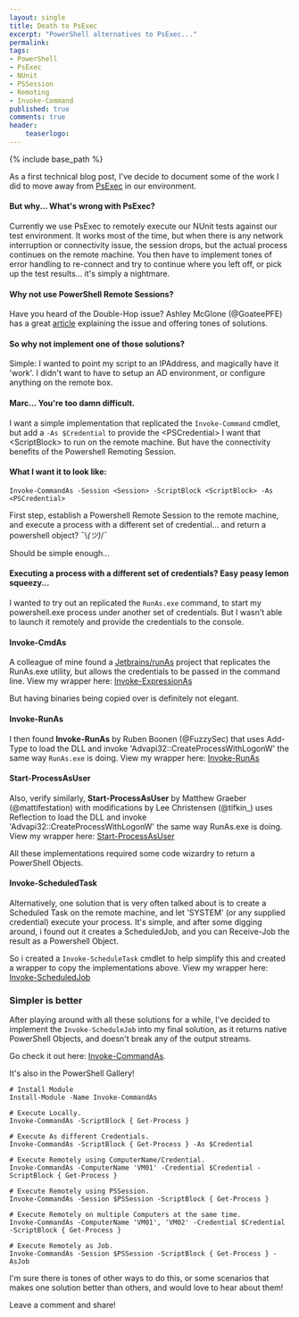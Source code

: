 ```yaml
---
layout: single
title: Death to PsExec
excerpt: "PowerShell alternatives to PsExec..."
permalink:
tags: 
- PowerShell
- PsExec
- NUnit
- PSSession
- Remoting
- Invoke-Command
published: true
comments: true
header:
    teaserlogo: 
---
```

{% include base_path %} 

As a first technical blog post, I've decide to document some of the work I did to move away from <a href="https://docs.microsoft.com/en-us/sysinternals/downloads/psexec">PsExec</a> in our environment. 

#### But why... What's wrong with PsExec?

Currently we use PsExec to remotely execute our NUnit tests against our test environment. It works most of the time, but when there is any network interruption or connectivity issue, the session drops, but the actual process continues on the remote machine. You then have to implement tones of error handling to re-connect and try to continue where you left off, or pick up the test results... it's simply a nightmare.

#### Why not use PowerShell Remote Sessions? 

Have you heard of the Double-Hop issue? Ashley McGlone (@GoateePFE) has a great <a href="https://blogs.technet.microsoft.com/ashleymcglone/2016/08/30/powershell-remoting-kerberos-double-hop-solved-securely/">article</a> explaining the issue and offering tones of solutions. 

#### So why not implement one of those solutions? 

Simple: I wanted to point my script to an IPAddress, and magically have it 'work'. I didn't want to have to setup an AD environment, or configure anything on the remote box.

#### Marc... You're too damn difficult.

I want a simple implementation that replicated the `Invoke-Command` cmdlet, but add a `-As $Credential` to provide the \<PSCredential> I want that \<ScriptBlock> to run on the remote machine. But have the connectivity benefits of the Powershell Remoting Session.

#### What I want it to look like:
```
Invoke-CommandAs -Session <Session> -ScriptBlock <ScriptBlock> -As <PSCredential>
```

First step, establish a Powershell Remote Session to the remote machine, and execute a process with a different set of credential... and return a powershell object? ¯\\_(ツ)_/¯

Should be simple enough...

#### Executing a process with a different set of credentials? Easy peasy lemon squeezy...

<!--

````
# Using Start-Process

Start-Process -FilePath 'powershell.exe' -ArgumentList '-Command Get-Process' -Credential $Credential
````
````
# Using Invoke-WmiMethod

Invoke-WmiMethod -Class Win32_Process -Name Create -ArgumentList 'powershell.exe -Command Get-Process' -Credential $Credential
````
````
# Using System.Diagnostics.Process

[System.Diagnostics.Process]::Start( "C:\Windows\System32\WindowsPowerShell\v1.0\powershell.exe", "-Command Get-Process", $Credential.UserName.Split('\')[1] , $Credential.Password , $Credential.UserName.Split('\')[0] )
````
-->

I wanted to try out an replicated the `RunAs.exe` command, to start my powershell.exe process under another set of credentials. But I wasn't able to launch it remotely and provide the credentials to the console.

#### Invoke-CmdAs
A colleague of mine found a <a href="https://github.com/JetBrains/runAs">Jetbrains/runAs</a> project that replicates the RunAs.exe utility, but allows the credentials to be passed in the command line. View my wrapper here: <a href="https://github.com/mkellerman/PSRunAs/blob/master/Invoke-CmdAs/Invoke-ExpressionAs.ps1">Invoke-ExpressionAs</a>

But having binaries being copied over is definitely not elegant.

#### Invoke-RunAs
I then found <b>Invoke-RunAs</b> by Ruben Boonen (@FuzzySec) that uses Add-Type to load the DLL and invoke 'Advapi32::CreateProcessWithLogonW' the same way `RunAs.exe` is doing. View my wrapper here: <a href="https://github.com/mkellerman/PSRunAs/blob/master/Invoke-RunAs">Invoke-RunAs</a>

#### Start-ProcessAsUser
Also, verify similarly, <b>Start-ProcessAsUser</b> by Matthew Graeber (@mattifestation) with modifications by Lee Christensen (@tifkin_) uses Reflection to load the DLL and invoke 'Advapi32::CreateProcessWithLogonW' the same way RunAs.exe is doing. View my wrapper here: <a href="https://github.com/mkellerman/PSRunAs/blob/master/Start-ProcessAsUser">Start-ProcessAsUser</a>

All these implementations required some code wizardry to return a PowerShell Objects.

#### Invoke-ScheduledTask
Alternatively, one solution that is very often talked about is to create a Scheduled Task on the remote machine, and let 'SYSTEM' (or any supplied credential) execute your process. It's simple, and after some digging around, i found out it creates a ScheduledJob, and you can Receive-Job the result as a Powershell Object. 

So i created a `Invoke-ScheduleTask` cmdlet to help simplify this and created a wrapper to copy the implementations above. View my wrapper here: <a href="https://github.com/mkellerman/PSRunAs/blob/master/Invoke-ScheduledJob/">Invoke-ScheduledJob</a>

### Simpler is better

After playing around with all these solutions for a while, I've decided to implement the `Invoke-ScheduleJob` into my final solution, as it returns native PowerShell Objects, and doesn't break any of the output streams.

Go check it out here: <a href="https://github.com/mkellerman/Invoke-CommandAs">Invoke-CommandAs</a>.

It's also in the PowerShell Gallery!

````
# Install Module
Install-Module -Name Invoke-CommandAs
````
````
# Execute Locally.
Invoke-CommandAs -ScriptBlock { Get-Process }

# Execute As different Credentials.
Invoke-CommandAs -ScriptBlock { Get-Process } -As $Credential

# Execute Remotely using ComputerName/Credential.
Invoke-CommandAs -ComputerName 'VM01' -Credential $Credential -ScriptBlock { Get-Process }

# Execute Remotely using PSSession.
Invoke-CommandAs -Session $PSSession -ScriptBlock { Get-Process }

# Execute Remotely on multiple Computers at the same time.
Invoke-CommandAs -ComputerName 'VM01', 'VM02' -Credential $Credential -ScriptBlock { Get-Process }

# Execute Remotely as Job.
Invoke-CommandAs -Session $PSSession -ScriptBlock { Get-Process } -AsJob
````

I'm sure there is tones of other ways to do this, or some scenarios that makes one solution better than others, and would love to hear about them!

Leave a comment and share!
